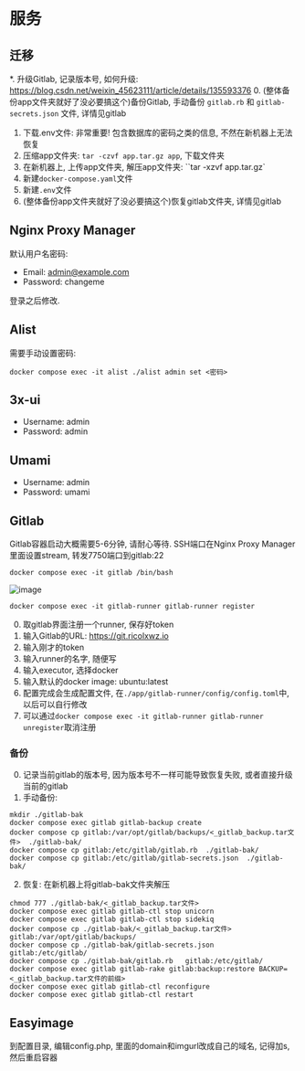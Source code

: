 # 服务

## 迁移

*. 升级Gitlab, 记录版本号, 如何升级: https://blog.csdn.net/weixin_45623111/article/details/135593376
0. (整体备份app文件夹就好了没必要搞这个)备份Gitlab, 手动备份 `gitlab.rb` 和 `gitlab-secrets.json` 文件, 详情见gitlab
1. 下载.env文件: 非常重要! 包含数据库的密码之类的信息, 不然在新机器上无法恢复
2. 压缩app文件夹: `tar -czvf app.tar.gz app`, 下载文件夹
3. 在新机器上, 上传app文件夹, 解压app文件夹: ``tar -xzvf app.tar.gz`
4. 新建`docker-compose.yaml`文件
5. 新建`.env`文件
6. (整体备份app文件夹就好了没必要搞这个)恢复gitlab文件夹, 详情见gitlab

## Nginx Proxy Manager

默认用户名密码:

- Email:    admin@example.com
- Password: changeme

登录之后修改.

## Alist

需要手动设置密码:

```
docker compose exec -it alist ./alist admin set <密码>
```

## 3x-ui

- Username:    admin
- Password: admin

## Umami

- Username: admin
- Password: umami

## Gitlab

Gitlab容器启动大概需要5-6分钟, 请耐心等待. SSH端口在Nginx Proxy Manager里面设置stream, 转发7750端口到gitlab:22

`docker compose exec -it gitlab /bin/bash`

![image](https://github.com/user-attachments/assets/087aaf26-c723-42d1-912d-5e46940ef0fa)

`docker compose exec -it gitlab-runner gitlab-runner register`

0. 取gitlab界面注册一个runner, 保存好token
1. 输入Gitlab的URL: https://git.ricolxwz.io
2. 输入刚才的token
3. 输入runner的名字, 随便写
4. 输入executor, 选择docker
5. 输入默认的docker image: ubuntu:latest
6. 配置完成会生成配置文件, 在`./app/gitlab-runner/config/config.toml`中, 以后可以自行修改
7. 可以通过`docker compose exec -it gitlab-runner gitlab-runner unregister`取消注册

### 备份

0. 记录当前gitlab的版本号, 因为版本号不一样可能导致恢复失败, 或者直接升级当前的gitlab
1. 手动备份:
  ```
  mkdir ./gitlab-bak
  docker compose exec gitlab gitlab-backup create
  docker compose cp gitlab:/var/opt/gitlab/backups/<_gitlab_backup.tar文件>  ./gitlab-bak/
  docker compose cp gitlab:/etc/gitlab/gitlab.rb  ./gitlab-bak/
  docker compose cp gitlab:/etc/gitlab/gitlab-secrets.json  ./gitlab-bak/
  ```
2. 恢复: 在新机器上将gitlab-bak文件夹解压
  ```
  chmod 777 ./gitlab-bak/<_gitlab_backup.tar文件>
  docker compose exec gitlab gitlab-ctl stop unicorn
  docker compose exec gitlab gitlab-ctl stop sidekiq
  docker compose cp ./gitlab-bak/<_gitlab_backup.tar文件>  gitlab:/var/opt/gitlab/backups/
  docker compose cp ./gitlab-bak/gitlab-secrets.json   gitlab:/etc/gitlab/
  docker compose cp ./gitlab-bak/gitlab.rb   gitlab:/etc/gitlab/
  docker compose exec gitlab gitlab-rake gitlab:backup:restore BACKUP=<_gitlab_backup.tar文件的前缀>
  docker compose exec gitlab gitlab-ctl reconfigure 
  docker compose exec gitlab gitlab-ctl restart 
  ```  


## Easyimage

到配置目录, 编辑config.php, 里面的domain和imgurl改成自己的域名, 记得加s, 然后重启容器
